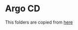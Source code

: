 # Argo CD

This folders are copied from [here](https://github.com/argoproj/argo-cd/tree/stable/manifests/cluster-install)
